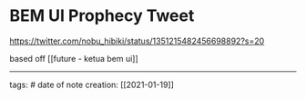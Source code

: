 # BEM UI Prophecy Tweet
https://twitter.com/nobu_hibiki/status/1351215482456698892?s=20

based off [[future - ketua bem ui]]

___
tags: #
date of note creation: [[2021-01-19]]

